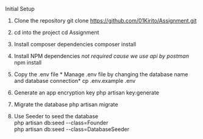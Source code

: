 Initial Setup
1. Clone the repository
git clone https://github.com/01Kirito/Assignment.git

2. cd into the project
cd Assignment

3. Install composer dependencies
composer install

4. Install NPM dependencies    *not required cause we use api by postman*
npm install

5. Copy the .env file        * Manage .env file by changing the database name and database connection*
cp .env.example .env 

6. Generate an app encryption key
php artisan key:generate

7. Migrate the database 
php artisan migrate

8. Use Seeder to seed the database   
php artisan db:seed --class=Founder    
php artisan db:seed --class=DatabaseSeeder
 

